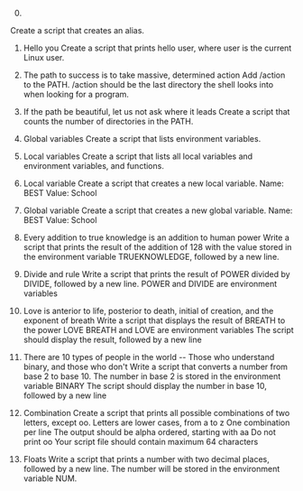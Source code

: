 
0.
Create a script that creates an alias.

1. Hello you
Create a script that prints hello user, where user is the current Linux user.

2. The path to success is to take massive, determined action
Add /action to the PATH. /action should be the last directory the shell looks into when looking for a program.

3. If the path be beautiful, let us not ask where it leads
Create a script that counts the number of directories in the PATH.

4. Global variables
Create a script that lists environment variables.

5. Local variables
Create a script that lists all local variables and environment variables, and functions.

6. Local variable
Create a script that creates a new local variable.
    Name: BEST
    Value: School

7. Global variable
Create a script that creates a new global variable.
    Name: BEST
    Value: School

8. Every addition to true knowledge is an addition to human power
Write a script that prints the result of the addition of 128 with the value stored in the environment variable TRUEKNOWLEDGE, followed by a new line.


9. Divide and rule
Write a script that prints the result of POWER divided by DIVIDE, followed by a new line.
    POWER and DIVIDE are environment variables



10. Love is anterior to life, posterior to death, initial of creation, and the exponent of breath
Write a script that displays the result of BREATH to the power LOVE
    BREATH and LOVE are environment variables
    The script should display the result, followed by a new line



11. There are 10 types of people in the world -- Those who understand binary, and those who don't
Write a script that converts a number from base 2 to base 10.
    The number in base 2 is stored in the environment variable BINARY
    The script should display the number in base 10, followed by a new line

2. Combination
Create a script that prints all possible combinations of two letters, except oo.
    Letters are lower cases, from a to z
    One combination per line
    The output should be alpha ordered, starting with aa
    Do not print oo
    Your script file should contain maximum 64 characters


13. Floats
Write a script that prints a number with two decimal places, followed by a new line.
The number will be stored in the environment variable NUM.

